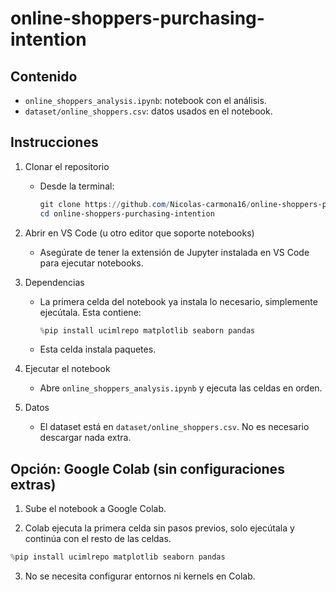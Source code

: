 # online-shoppers-purchasing-intention

## Contenido
- `online_shoppers_analysis.ipynb`: notebook con el análisis.
- `dataset/online_shoppers.csv`: datos usados en el notebook.

## Instrucciones

1) Clonar el repositorio

	- Desde la terminal:
	  ```powershell
	  git clone https://github.com/Nicolas-carmona16/online-shoppers-purchasing-intention.git
	  cd online-shoppers-purchasing-intention
	  ```

2) Abrir en VS Code (u otro editor que soporte notebooks)

	- Asegúrate de tener la extensión de Jupyter instalada en VS Code para ejecutar notebooks.

3) Dependencias

	- La primera celda del notebook ya instala lo necesario, simplemente ejecútala. Esta contiene:
	  ```python
	  %pip install ucimlrepo matplotlib seaborn pandas
	  ```
	- Esta celda instala paquetes.

4) Ejecutar el notebook

	- Abre `online_shoppers_analysis.ipynb` y ejecuta las celdas en orden.

5) Datos

	- El dataset está en `dataset/online_shoppers.csv`. No es necesario descargar nada extra.


## Opción: Google Colab (sin configuraciones extras)

1) Sube el notebook a Google Colab.

2) Colab ejecuta la primera celda sin pasos previos, solo ejecútala y continúa con el resto de las celdas.
```python 
%pip install ucimlrepo matplotlib seaborn pandas
```

3) No se necesita configurar entornos ni kernels en Colab.